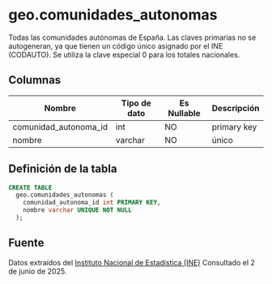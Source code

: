 # geo.comunidades_autonomas

Todas las comunidades autónomas de España. Las claves primarias no se autogeneran, ya que tienen un código único asignado por el INE (CODAUTO). Se utiliza la clave especial 0 para los totales nacionales.

## Columnas

| Nombre | Tipo de dato | Es Nullable | Descripción |
| --- | --- | --- | --- |
| comunidad_autonoma_id | int | NO | primary key |
| nombre | varchar | NO | único |

## Definición de la tabla

```sql
CREATE TABLE
  geo.comunidades_autonomas (
    comunidad_autonoma_id int PRIMARY KEY,
    nombre varchar UNIQUE NOT NULL
  );
```

## Fuente

Datos extraídos del <a href="https://www.ine.es/daco/daco42/codmun/cod_ccaa.htm" target="_blank">Instituto Nacional de Estadística (INE)</a>
Consultado el 2 de junio de 2025.
